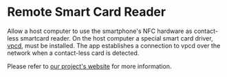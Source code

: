 # Remote Smart Card Reader

Allow a host computer to use the smartphone's NFC hardware as contact-less
smartcard reader. On the host computer a special smart card driver,
[vpcd](http://frankmorgner.github.io/vsmartcard/virtualsmartcard/README.html),
must be installed. The app establishes a connection to vpcd over the network
when a contact-less card is detected.

Please refer to [our project's website](http://frankmorgner.github.io/vsmartcard/remote-reader/README.html) for more information.

